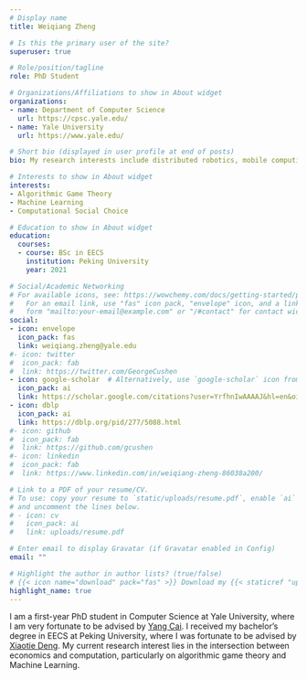 ```yaml
---
# Display name
title: Weiqiang Zheng

# Is this the primary user of the site?
superuser: true

# Role/position/tagline
role: PhD Student

# Organizations/Affiliations to show in About widget
organizations:
- name: Department of Computer Science
  url: https://cpsc.yale.edu/
- name: Yale University
  url: https://www.yale.edu/

# Short bio (displayed in user profile at end of posts)
bio: My research interests include distributed robotics, mobile computing and programmable matter.

# Interests to show in About widget
interests:
- Algorithmic Game Theory
- Machine Learning
- Computational Social Choice

# Education to show in About widget
education:
  courses:
  - course: BSc in EECS
    institution: Peking University
    year: 2021

# Social/Academic Networking
# For available icons, see: https://wowchemy.com/docs/getting-started/page-builder/#icons
#   For an email link, use "fas" icon pack, "envelope" icon, and a link in the
#   form "mailto:your-email@example.com" or "/#contact" for contact widget.
social:
- icon: envelope
  icon_pack: fas
  link: weiqiang.zheng@yale.edu
#- icon: twitter
#  icon_pack: fab
#  link: https://twitter.com/GeorgeCushen
- icon: google-scholar  # Alternatively, use `google-scholar` icon from `ai` icon pack
  icon_pack: ai
  link: https://scholar.google.com/citations?user=YrfhnIwAAAAJ&hl=en&oi=sra
- icon: dblp  
  icon_pack: ai
  link: https://dblp.org/pid/277/5088.html
#- icon: github
#  icon_pack: fab
#  link: https://github.com/gcushen
#- icon: linkedin
#  icon_pack: fab
#  link: https://www.linkedin.com/in/weiqiang-zheng-86038a200/

# Link to a PDF of your resume/CV.
# To use: copy your resume to `static/uploads/resume.pdf`, enable `ai` icons in `params.toml`, 
# and uncomment the lines below.
# - icon: cv
#   icon_pack: ai
#   link: uploads/resume.pdf

# Enter email to display Gravatar (if Gravatar enabled in Config)
email: ""

# Highlight the author in author lists? (true/false)
# {{< icon name="download" pack="fas" >}} Download my {{< staticref "uploads/demo_resume.pdf" "newtab" >}}resumé{{< /staticref >}}.
highlight_name: true
---
```


I am a first-year PhD student in Computer Science at Yale University, where I am very fortunate to be advised by [Yang Cai](http://www.cs.yale.edu/homes/cai/).  I received my bachelor’s degree in EECS at Peking University, where I was fortunate to be advised by [Xiaotie Deng](https://cfcs.pku.edu.cn/english/people/faculty/xiaotiedeng/index.htm). My current research interest lies in the intersection between economics and computation, particularly on algorithmic game theory and Machine Learning. 
